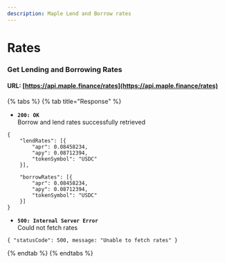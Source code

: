 ```yaml
---
description: Maple Lend and Borrow rates
---
```


# Rates

### Get Lending and Borrowing Rates

#### URL: [https://api.maple.finance/rates](https://api.maple.finance/rates)

{% tabs %}
{% tab title="Response" %}
* **`200: OK`**\
  Borrow and lend rates successfully retrieved

```
{ 
    "lendRates": [{
        "apr": 0.08458234,
        "apy": 0.08712394,
        "tokenSymbol": "USDC"
    }], 

    "borrowRates": [{
        "apr": 0.08458234,
        "apy": 0.08712394,
        "tokenSymbol": "USDC"
    }] 
}
```

* **`500: Internal Server Error`**\
  Could not fetch rates

```
{ "statusCode": 500, message: "Unable to fetch rates" }
```
{% endtab %}
{% endtabs %}
